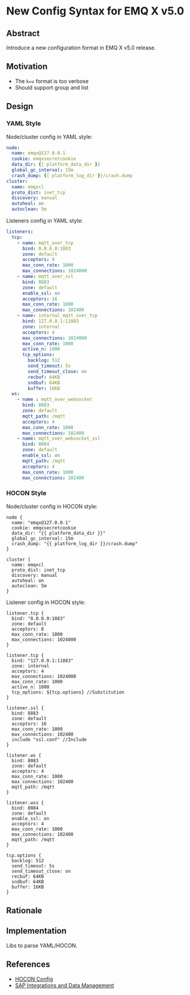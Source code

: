 # New Config Syntax for EMQ X v5.0

## Abstract

Introduce a new configuration format in EMQ X v5.0 release.

## Motivation

- The `k=v` format is too verbose
- Should support group and list

## Design

### YAML Style

Node/cluster config in YAML style:

```yaml
node:
  name: emqx@127.0.0.1
  cookie: emqxsecretcookie
  data_dir: {{ platform_data_dir }}
  global_gc_interval: 15m
  crash_dump: {{ platform_log_dir }}/crash.dump
cluster:
  name: emqxcl
  proto_dist: inet_tcp
  discovery: manual
  autoheal: on
  autoclean: 5m
```

Listeners config in YAML style:

```yaml
listeners:
  tcp:
    - name: mqtt_over_tcp
      bind: 0.0.0.0:1883
      zone: default
      acceptors: 8
      max_conn_rate: 1000
      max_connections: 1024000
    - name: mqtt_over_ssl
      bind: 8883
      zone: default
      enable_ssl: on
      acceptors: 16
      max_conn_rate: 1000
      max_connections: 102400
    - name: internal_mqtt_over_tcp
      bind: 127.0.0.1:11883
      zone: internal
      acceptors: 4
      max_connections: 1024000
      max_conn_rate: 1000
      active_n: 1000
      tcp_options:
        backlog: 512
        send_timeout: 5s
        send_timeout_close: on
        recbuf: 64KB
        sndbuf: 64KB
        buffer: 16KB
  ws:
    - name : mqtt_over_websocket
      bind: 8083
      zone: default
      mqtt_path: /mqtt
      acceptors: 4
      max_conn_rate: 1000
      max_connections: 102400
    - name: mqtt_over_websocket_ssl
      bind: 8084
      zone: default
      enable_ssl: on
      mqtt_path: /mqtt
      acceptors: 4
      max_conn_rate: 1000
      max_connections: 102400

```

### HOCON Style

Node/cluster config in HOCON style:

```hocon
node {
  name: "emqx@127.0.0.1"
  cookie: emqxsecretcookie
  data_dir: "{{ platform_data_dir }}"
  global_gc_interval: 15m
  crash_dump: "{{ platform_log_dir }}/crash.dump"
}

cluster {
  name: emqxcl
  proto_dist: inet_tcp
  discovery: manual
  autoheal: on
  autoclean: 5m
}
```

Listener config in HOCON style:

```hocon
listener.tcp {
  bind: "0.0.0.0:1883"
  zone: default
  acceptors: 8
  max_conn_rate: 1000
  max_connections: 1024000
}

listener.tcp {
  bind: "127.0.0.1:11883"
  zone: internal
  acceptors: 4
  max_connections: 1024000
  max_conn_rate: 1000
  active_n: 1000
  tcp_options: ${tcp.options} //Substitution
}

listener.ssl {
  bind: 8883
  zone: default
  acceptors: 16
  max_conn_rate: 1000
  max_connections: 102400
  include "ssl.conf" //Include
}

listener.ws {
  bind: 8083
  zone: default
  acceptors: 4
  max_conn_rate: 1000
  max_connections: 102400
  mqtt_path: /mqtt
}

listener.wss {
  bind: 8084
  zone: default
  enable_ssl: on
  acceptors: 4
  max_conn_rate: 1000
  max_connections: 102400
  mqtt_path: /mqtt
}

tcp.options {
  backlog: 512
  send_timeout: 5s
  send_timeout_close: on
  recbuf: 64KB
  sndbuf: 64KB
  buffer: 16KB
}
```

## Rationale

## Implementation

Libs to parse YAML/HOCON.

## References

- [HOCON Config](https://github.com/lightbend/config)
- [SAP Integrations and Data Management](https://help.sap.com/viewer/50c996852b32456c96d3161a95544cdb/1905/en-US/25550740941d434b8c003347601af0ac.html)

